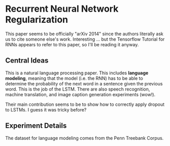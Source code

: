 # Recurrent Neural Network Regularization

This paper seems to be officially "arXiv 2014" since the authors literally ask
us to cite someone else's work. Interesting ... but the Tensorflow Tutorial for
RNNs appears to refer to this paper, so I'll be reading it anyway.


## Central Ideas

This is a natural language processing paper. This includes **language
modeling**, meaning that the model (i.e. the RNN) has to be able to determine
the probability of the next word in a sentence given the previous word. This is
the job of the LSTM. There are also speech recognition, machine translation, and
image caption generation experiments (wow!).

Their main contribution seems to be to show how to correctly apply dropout to
LSTMs. I guess it was tricky before? 


## Experiment Details

The dataset for language modeling comes from the Penn Treebank Corpus.
